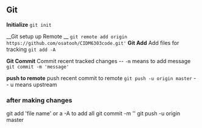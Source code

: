 ## Git

__Initialize__
`git init`

__Git setup up Remote __
`git remote add origin https://github.com/osatooh/CIDM6303code.git'`
__Git Add__
Add files for tracking
`git add -A`

__Git Commit__
Commit recent tracked changes 
-- `-m` means to add message 
`git commit -m 'message'`


__push to remote__
push recent commit to remote
`git push -u origin master`
-- u means upstream


### after making changes 
git add 'file name' or a -A to add all 
git commit -m ''
git push -u origin master
